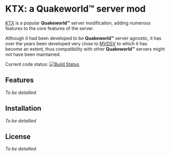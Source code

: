 KTX: a Quakeworld&trade; server mod
===

[KTX] is a popular **Quakeworld&trade;** server modification, adding numerous features to the core features of the server.

Although it had been developed to be **Quakeworld&trade;** server agnostic, it has over the years been developed very close to [MVDSV] to which it has become an extent, thus compatibility with other **Quakeworld™** servers might not have been maintained.

Current code status: [![Build Status](https://drone.io/github.com/qwassoc/ktx/status.png)](https://drone.io/github.com/qwassoc/ktx/latest)

Features
----
*To be detailled*

Installation
----
*To be detailled*

License
----
*To be detailled*

[KTX]:https://github.com/qwassoc/ktx
[MVDSV]:https://github.com/qwassoc/mvdsv
